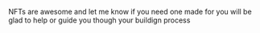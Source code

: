NFTs are awesome and let me know if you need one made for you will be glad to help or guide you though your buildign process 
